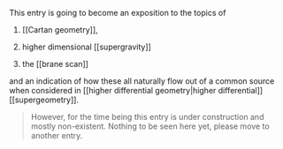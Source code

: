 

This entry is going to become an exposition to the topics of 

1. [[Cartan geometry]], 

1. higher dimensional [[supergravity]] 

1. the [[brane scan]] 

and an indication of how these all naturally flow out of a common source when considered in [[higher differential geometry|higher differential]] [[supergeometry]].

> However, for the time being this entry is under construction and mostly non-existent.  Nothing to be seen here yet, please move to another entry.

